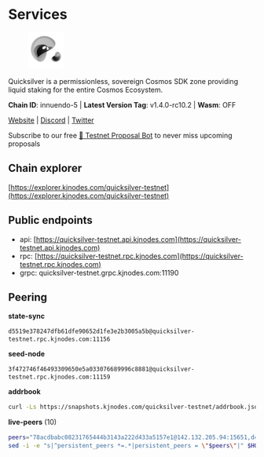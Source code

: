 # Services

<figure><img src="https://raw.githubusercontent.com/kj89/cosmos-images/main/logos/quicksilver.png" alt=""><figcaption></figcaption></figure>

Quicksilver is a permissionless, sovereign Cosmos SDK zone providing liquid staking for the entire Cosmos Ecosystem.

**Chain ID**: innuendo-5 | **Latest Version Tag**: v1.4.0-rc10.2 | **Wasm**: OFF

[Website](https://quicksilver.zone) | [Discord](https://discord.gg/quicksilverprotocol) | [Twitter](https://twitter.com/quicksilverzone)



Subscribe to our free [🤖 Testnet Proposal Bot](https://t.me/kjnodes_testnet_proposal_bot) to never miss upcoming proposals


## Chain explorer
[https://explorer.kjnodes.com/quicksilver-testnet](https://explorer.kjnodes.com/quicksilver-testnet)

## Public endpoints

* api: [https://quicksilver-testnet.api.kjnodes.com](https://quicksilver-testnet.api.kjnodes.com)
* rpc: [https://quicksilver-testnet.rpc.kjnodes.com](https://quicksilver-testnet.rpc.kjnodes.com)
* grpc: quicksilver-testnet.grpc.kjnodes.com:11190

## Peering

**state-sync**

```text
d5519e378247dfb61dfe90652d1fe3e2b3005a5b@quicksilver-testnet.rpc.kjnodes.com:11156
```

**seed-node**

```text
3f472746f46493309650e5a033076689996c8881@quicksilver-testnet.rpc.kjnodes.com:11159
```

**addrbook**
```bash
curl -Ls https://snapshots.kjnodes.com/quicksilver-testnet/addrbook.json > $HOME/.quicksilverd/config/addrbook.json
```

**live-peers** (10)
```bash
peers="78acdbabc08231765444b3143a222d433a5157e1@142.132.205.94:15651,d4d83e209a2b096859821228ea17475f9a487a48@23.88.0.170:15651,5844010472bac487748336616d450bc9f0cbc57c@65.108.72.175:29656,e25a748120c9608c1d2a70fafa75178d862b3463@178.18.254.211:10656,9a60250367f370dc7395c7a5b0d503cec544188f@65.108.230.113:20026,0551eaa0db7097274410ee27a71672817e314b83@167.235.245.191:26656,0ccfc2136005f448c11dd515e22aac3e25f4b6dd@31.220.84.183:36656,025e1a9ba7e536e1db47569b55081f7adf6d2f9e@95.217.83.28:26636,af8cfa944802a9bd510fc3407950a15e8be86c31@213.239.217.52:30656,a637b94cb989909cc182623748ef179b0659f148@65.109.23.114:11156"
sed -i -e "s|^persistent_peers *=.*|persistent_peers = \"$peers\"|" $HOME/.quicksilverd/config/config.toml
```
